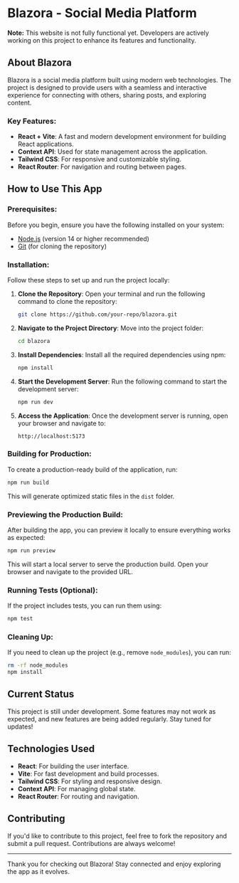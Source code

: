 # Blazora - Social Media Platform

**Note:** This website is not fully functional yet. Developers are actively working on this project to enhance its features and functionality.

## About Blazora

Blazora is a social media platform built using modern web technologies. The project is designed to provide users with a seamless and interactive experience for connecting with others, sharing posts, and exploring content.

### Key Features:

- **React + Vite**: A fast and modern development environment for building React applications.
- **Context API**: Used for state management across the application.
- **Tailwind CSS**: For responsive and customizable styling.
- **React Router**: For navigation and routing between pages.

## How to Use This App

### Prerequisites:

Before you begin, ensure you have the following installed on your system:

- [Node.js](https://nodejs.org/) (version 14 or higher recommended)
- [Git](https://git-scm.com/) (for cloning the repository)

### Installation:

Follow these steps to set up and run the project locally:

1. **Clone the Repository**:
   Open your terminal and run the following command to clone the repository:

   ```bash
   git clone https://github.com/your-repo/blazora.git
   ```

2. **Navigate to the Project Directory**:
   Move into the project folder:

   ```bash
   cd blazora
   ```

3. **Install Dependencies**:
   Install all the required dependencies using npm:

   ```bash
   npm install
   ```

4. **Start the Development Server**:
   Run the following command to start the development server:

   ```bash
   npm run dev
   ```

5. **Access the Application**:
   Once the development server is running, open your browser and navigate to:
   ```
   http://localhost:5173
   ```

### Building for Production:

To create a production-ready build of the application, run:

```bash
npm run build
```

This will generate optimized static files in the `dist` folder.

### Previewing the Production Build:

After building the app, you can preview it locally to ensure everything works as expected:

```bash
npm run preview
```

This will start a local server to serve the production build. Open your browser and navigate to the provided URL.

### Running Tests (Optional):

If the project includes tests, you can run them using:

```bash
npm test
```

### Cleaning Up:

If you need to clean up the project (e.g., remove `node_modules`), you can run:

```bash
rm -rf node_modules
npm install
```

## Current Status

This project is still under development. Some features may not work as expected, and new features are being added regularly. Stay tuned for updates!

## Technologies Used

- **React**: For building the user interface.
- **Vite**: For fast development and build processes.
- **Tailwind CSS**: For styling and responsive design.
- **Context API**: For managing global state.
- **React Router**: For routing and navigation.

## Contributing

If you'd like to contribute to this project, feel free to fork the repository and submit a pull request. Contributions are always welcome!

---

Thank you for checking out Blazora! Stay connected and enjoy exploring the app as it evolves.

